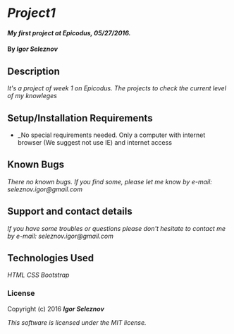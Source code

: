 # _Project1_

#### _My first project at Epicodus, 05/27/2016._

#### By _**Igor Seleznov**_

## Description

_It's a project of week 1 on Epicodus. The projects to check the current level of my knowleges_

## Setup/Installation Requirements

* _No special requirements needed. Only a computer with internet browser (We suggest not use IE) and internet access

## Known Bugs

_There no known bugs. If you find some, please let me know by e-mail: seleznov.igor@gmail.com_

## Support and contact details

_If you have some troubles or questions please don't hesitate to contact me by e-mail: seleznov.igor@gmail.com_

## Technologies Used

_HTML
CSS
Bootstrap_

### License

Copyright (c) 2016 **_Igor Seleznov_**

*This software is licensed under the MIT license.*
